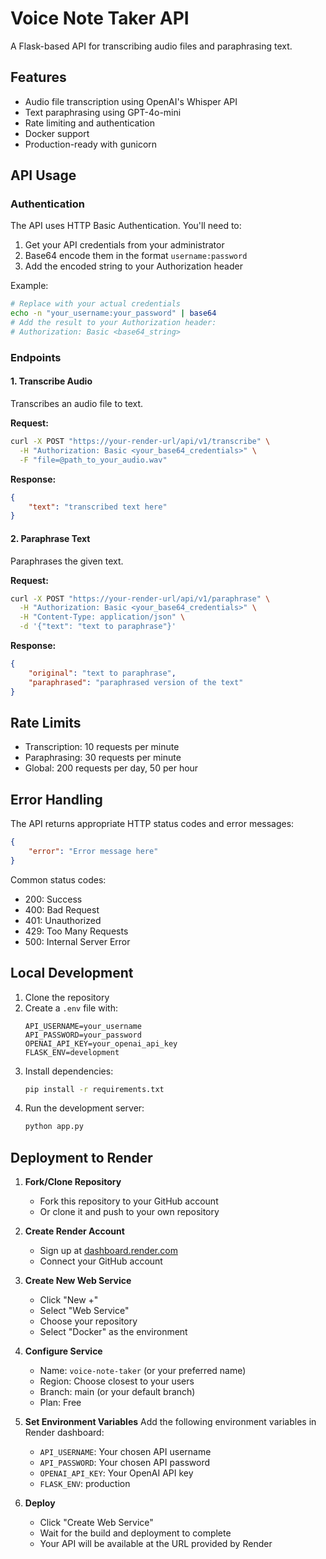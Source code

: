 # Voice Note Taker API

A Flask-based API for transcribing audio files and paraphrasing text.

## Features

- Audio file transcription using OpenAI's Whisper API
- Text paraphrasing using GPT-4o-mini
- Rate limiting and authentication
- Docker support
- Production-ready with gunicorn

## API Usage

### Authentication

The API uses HTTP Basic Authentication. You'll need to:
1. Get your API credentials from your administrator
2. Base64 encode them in the format `username:password`
3. Add the encoded string to your Authorization header

Example:
```bash
# Replace with your actual credentials
echo -n "your_username:your_password" | base64
# Add the result to your Authorization header:
# Authorization: Basic <base64_string>
```

### Endpoints

#### 1. Transcribe Audio
Transcribes an audio file to text.

**Request:**
```bash
curl -X POST "https://your-render-url/api/v1/transcribe" \
  -H "Authorization: Basic <your_base64_credentials>" \
  -F "file=@path_to_your_audio.wav"
```

**Response:**
```json
{
    "text": "transcribed text here"
}
```

#### 2. Paraphrase Text
Paraphrases the given text.

**Request:**
```bash
curl -X POST "https://your-render-url/api/v1/paraphrase" \
  -H "Authorization: Basic <your_base64_credentials>" \
  -H "Content-Type: application/json" \
  -d '{"text": "text to paraphrase"}'
```

**Response:**
```json
{
    "original": "text to paraphrase",
    "paraphrased": "paraphrased version of the text"
}
```

## Rate Limits

- Transcription: 10 requests per minute
- Paraphrasing: 30 requests per minute
- Global: 200 requests per day, 50 per hour

## Error Handling

The API returns appropriate HTTP status codes and error messages:

```json
{
    "error": "Error message here"
}
```

Common status codes:
- 200: Success
- 400: Bad Request
- 401: Unauthorized
- 429: Too Many Requests
- 500: Internal Server Error

## Local Development

1. Clone the repository
2. Create a `.env` file with:
   ```
   API_USERNAME=your_username
   API_PASSWORD=your_password
   OPENAI_API_KEY=your_openai_api_key
   FLASK_ENV=development
   ```
3. Install dependencies:
   ```bash
   pip install -r requirements.txt
   ```
4. Run the development server:
   ```bash
   python app.py
   ```

## Deployment to Render

1. **Fork/Clone Repository**
   - Fork this repository to your GitHub account
   - Or clone it and push to your own repository

2. **Create Render Account**
   - Sign up at [dashboard.render.com](https://dashboard.render.com)
   - Connect your GitHub account

3. **Create New Web Service**
   - Click "New +"
   - Select "Web Service"
   - Choose your repository
   - Select "Docker" as the environment

4. **Configure Service**
   - Name: `voice-note-taker` (or your preferred name)
   - Region: Choose closest to your users
   - Branch: main (or your default branch)
   - Plan: Free

5. **Set Environment Variables**
   Add the following environment variables in Render dashboard:
   - `API_USERNAME`: Your chosen API username
   - `API_PASSWORD`: Your chosen API password
   - `OPENAI_API_KEY`: Your OpenAI API key
   - `FLASK_ENV`: production

6. **Deploy**
   - Click "Create Web Service"
   - Wait for the build and deployment to complete
   - Your API will be available at the URL provided by Render